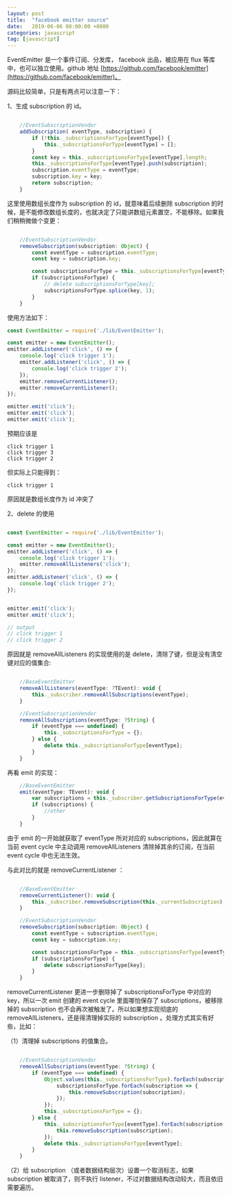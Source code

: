 ```yaml
---
layout: post
title:  "facebook emitter source"
date:   2019-06-06 08:00:00 +0800
categories: javascript
tag: [javascript]
---
```


EventEmitter 是一个事件订阅、分发库， facebook 出品，被应用在 flux 等库中，也可以独立使用。github 地址 [https://github.com/facebook/emitter](https://github.com/facebook/emitter)。

源码比较简单，只是有两点可以注意一下：

1、生成 subscription 的 id。

```javascript

    //EventSubscriptionVendor
    addSubscription( eventType, subscription) {
        if (!this._subscriptionsForType[eventType]) {
            this._subscriptionsForType[eventType] = [];
        }
        const key = this._subscriptionsForType[eventType].length;
        this._subscriptionsForType[eventType].push(subscription);
        subscription.eventType = eventType;
        subscription.key = key;
        return subscription;
    }
```

这里使用数组长度作为 subscription 的 id，就意味着后续删除 subscription 的时候，是不能修改数组长度的，也就决定了只能讲数组元素置空，不能移除。如果我们稍稍微做个变更：

```JavaScript

    //EventSubscriptionVendor
    removeSubscription(subscription: Object) {
        const eventType = subscription.eventType;
        const key = subscription.key;

        const subscriptionsForType = this._subscriptionsForType[eventType];
        if (subscriptionsForType) {
            // delete subscriptionsForType[key];
            subscriptionsForType.splice(key, 1);
        }
    }

```
使用方法如下：

```javascript
const EventEmitter = require('./lib/EventEmitter');

const emitter = new EventEmitter();
emitter.addListener('click', () => {
    console.log('click trigger 1');
    emitter.addListener('click', () => {
        console.log('click trigger 2');
    });
    emitter.removeCurrentListener();
    emitter.removeCurrentListener();
});

emitter.emit('click');
emitter.emit('click');
emitter.emit('click');

```

预期应该是 

    click trigger 1
    click trigger 3
    click trigger 2

但实际上只能得到：

    click trigger 1

原因就是数组长度作为 id 冲突了

2、delete 的使用

```javascript

const EventEmitter = require('./lib/EventEmitter');

const emitter = new EventEmitter();
emitter.addListener('click', () => {
    console.log('click trigger 1');
    emitter.removeAllListeners('click');
});
emitter.addListener('click', () => {
    console.log('click trigger 2');
});


emitter.emit('click');
emitter.emit('click');

// output
// click trigger 1
// click trigger 2

```

原因就是 removeAllListeners 的实现使用的是 delete，清除了键，但是没有清空键对应的值集合:

```javascript

    //BaseEventEmitter
    removeAllListeners(eventType: ?TEvent): void {
        this._subscriber.removeAllSubscriptions(eventType);
    }

    //EventSubscriptionVendor
    removeAllSubscriptions(eventType: ?String) {
        if (eventType === undefined) {
            this._subscriptionsForType = {};
        } else {
            delete this._subscriptionsForType[eventType];
        }
    }

```

再看 emit 的实现：

```javascript
    //BaseEventEmitter
    emit(eventType: TEvent): void {
        var subscriptions = this._subscriber.getSubscriptionsForType(eventType);
        if (subscriptions) {
            //other
        }
    }

```
由于 emit 的一开始就获取了 eventType 所对对应的 subscriptions，因此就算在当前 event cycle 中主动调用 removeAllListeners 清除掉其余的订阅，在当前 event cycle 中也无法生效。

与此对比的就是 removeCurrentListener ：

```javascript

    //BaseEventEmitter
    removeCurrentListener(): void {
        this._subscriber.removeSubscription(this._currentSubscription);
    }

    //EventSubscriptionVendor
    removeSubscription(subscription: Object) {
        const eventType = subscription.eventType;
        const key = subscription.key;

        const subscriptionsForType = this._subscriptionsForType[eventType];
        if (subscriptionsForType) {
            delete subscriptionsForType[key];
        }
    }

```
removeCurrentListener 更进一步删除掉了 subscriptionsForType 中对应的 key，所以一次 emit 创建的 event cycle 里面哪怕保存了 subscriptions，被移除掉的 subscription 也不会再次被触发了。所以如果想实现彻底的 removeAllListeners，还是得清理掉实际的 subscription 。处理方式其实有好些，比如：

（1）清理掉 subscriptions 的值集合。

```javascript

    //EventSubscriptionVendor
    removeAllSubscriptions(eventType: ?String) {
        if (eventType === undefined) {
            Object.values(this._subscriptionsForType).forEach(subscriptionsForType => {
                subscriptionsForType.forEach(subscription => {
                    this.removeSubscription(subscription);
                });
            });
            this._subscriptionsForType = {};
        } else {
            this._subscriptionsForType[eventType].forEach(subscription => {
                this.removeSubscription(subscription);
            });
            delete this._subscriptionsForType[eventType];
        }
    }

```

（2）给 subscription （或者数据结构层次）设置一个取消标志，如果 subscription 被取消了，则不执行 listener，不过对数据结构改动较大，而且依旧需要遍历。

